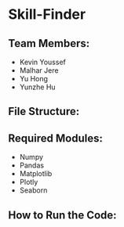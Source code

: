 # Skill-Finder

## Team Members:
- Kevin Youssef
- Malhar Jere
- Yu Hong
- Yunzhe Hu

## File Structure:


## Required Modules:
- Numpy
- Pandas
- Matplotlib
- Plotly
- Seaborn

## How to Run the Code:

